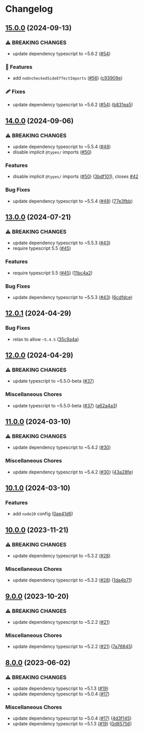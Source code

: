 # Changelog

## [15.0.0](https://github.com/voxpelli/tsconfig/compare/v14.0.0...v15.0.0) (2024-09-13)


### ⚠ BREAKING CHANGES

* update dependency typescript to ~5.6.2 ([#54](https://github.com/voxpelli/tsconfig/issues/54))

### 🌟 Features

* add `noUncheckedSideEffectImports` ([#56](https://github.com/voxpelli/tsconfig/issues/56)) ([c93909e](https://github.com/voxpelli/tsconfig/commit/c93909e6c7bd87255c14f7eb529e680f01b29ca6))


### 🩹 Fixes

* update dependency typescript to ~5.6.2 ([#54](https://github.com/voxpelli/tsconfig/issues/54)) ([b831ea5](https://github.com/voxpelli/tsconfig/commit/b831ea58488cda8dc960cb4d18a154455475a1c1))

## [14.0.0](https://github.com/voxpelli/tsconfig/compare/v13.0.0...v14.0.0) (2024-09-06)


### ⚠ BREAKING CHANGES

* update dependency typescript to ~5.5.4 ([#48](https://github.com/voxpelli/tsconfig/issues/48))
* disable implicit `@types/` imports ([#50](https://github.com/voxpelli/tsconfig/issues/50))

### Features

* disable implicit `@types/` imports ([#50](https://github.com/voxpelli/tsconfig/issues/50)) ([3bdf101](https://github.com/voxpelli/tsconfig/commit/3bdf1011a634aa97fea461f0354c2cf8c1abb48a)), closes [#42](https://github.com/voxpelli/tsconfig/issues/42)


### Bug Fixes

* update dependency typescript to ~5.5.4 ([#48](https://github.com/voxpelli/tsconfig/issues/48)) ([77e3fbb](https://github.com/voxpelli/tsconfig/commit/77e3fbbab52458e3bfb3b28ac22143b9e5b8706b))

## [13.0.0](https://github.com/voxpelli/tsconfig/compare/v12.0.1...v13.0.0) (2024-07-21)


### ⚠ BREAKING CHANGES

* update dependency typescript to ~5.5.3 ([#43](https://github.com/voxpelli/tsconfig/issues/43))
* require typescript 5.5 ([#45](https://github.com/voxpelli/tsconfig/issues/45))

### Features

* require typescript 5.5 ([#45](https://github.com/voxpelli/tsconfig/issues/45)) ([11bc4a2](https://github.com/voxpelli/tsconfig/commit/11bc4a2d973724a21f174b3556e7f95d8b47ae27))


### Bug Fixes

* update dependency typescript to ~5.5.3 ([#43](https://github.com/voxpelli/tsconfig/issues/43)) ([6cdfdce](https://github.com/voxpelli/tsconfig/commit/6cdfdcec952c6cc75a250e57573825a2daa10cc5))

## [12.0.1](https://github.com/voxpelli/tsconfig/compare/v12.0.0...v12.0.1) (2024-04-29)


### Bug Fixes

* relax to allow `~5.4.5` ([35c9a4a](https://github.com/voxpelli/tsconfig/commit/35c9a4a9bb1686c7f7d3958ea52152fd831b1166))

## [12.0.0](https://github.com/voxpelli/tsconfig/compare/v11.0.0...v12.0.0) (2024-04-29)


### ⚠ BREAKING CHANGES

* update typescript to ~5.5.0-beta ([#37](https://github.com/voxpelli/tsconfig/issues/37))

### Miscellaneous Chores

* update typescript to ~5.5.0-beta ([#37](https://github.com/voxpelli/tsconfig/issues/37)) ([a62a4a3](https://github.com/voxpelli/tsconfig/commit/a62a4a36da75cd3440363501ab6df74b9b4b4523))

## [11.0.0](https://github.com/voxpelli/tsconfig/compare/v10.1.0...v11.0.0) (2024-03-10)


### ⚠ BREAKING CHANGES

* update dependency typescript to ~5.4.2 ([#30](https://github.com/voxpelli/tsconfig/issues/30))

### Miscellaneous Chores

* update dependency typescript to ~5.4.2 ([#30](https://github.com/voxpelli/tsconfig/issues/30)) ([43a28fe](https://github.com/voxpelli/tsconfig/commit/43a28fe845d7b86ed3b9aa22564d45bc187c8ceb))

## [10.1.0](https://github.com/voxpelli/tsconfig/compare/v10.0.0...v10.1.0) (2024-03-10)


### Features

* add `node20` config ([0ae41d6](https://github.com/voxpelli/tsconfig/commit/0ae41d6dae3af8a7a008f6ae54ed7babdde36391))

## [10.0.0](https://github.com/voxpelli/tsconfig/compare/v9.0.0...v10.0.0) (2023-11-21)


### ⚠ BREAKING CHANGES

* update dependency typescript to ~5.3.2 ([#28](https://github.com/voxpelli/tsconfig/issues/28))

### Miscellaneous Chores

* update dependency typescript to ~5.3.2 ([#28](https://github.com/voxpelli/tsconfig/issues/28)) ([1da4b71](https://github.com/voxpelli/tsconfig/commit/1da4b71d87605dbf35ae6c14f2b1d602a5d4b0a3))

## [9.0.0](https://github.com/voxpelli/tsconfig/compare/v8.0.0...v9.0.0) (2023-10-20)


### ⚠ BREAKING CHANGES

* update dependency typescript to ~5.2.2 ([#21](https://github.com/voxpelli/tsconfig/issues/21))

### Miscellaneous Chores

* update dependency typescript to ~5.2.2 ([#21](https://github.com/voxpelli/tsconfig/issues/21)) ([7a76845](https://github.com/voxpelli/tsconfig/commit/7a768452c2a82dde0e5372e58329bf4c63d06c4a))

## [8.0.0](https://github.com/voxpelli/tsconfig/compare/v7.0.0...v8.0.0) (2023-06-02)


### ⚠ BREAKING CHANGES

* update dependency typescript to ~5.1.3 ([#19](https://github.com/voxpelli/tsconfig/issues/19))
* update dependency typescript to ~5.0.4 ([#17](https://github.com/voxpelli/tsconfig/issues/17))

### Miscellaneous Chores

* update dependency typescript to ~5.0.4 ([#17](https://github.com/voxpelli/tsconfig/issues/17)) ([4d3f145](https://github.com/voxpelli/tsconfig/commit/4d3f14503c0411e0e8ba360ed450b935baf83838))
* update dependency typescript to ~5.1.3 ([#19](https://github.com/voxpelli/tsconfig/issues/19)) ([0d85756](https://github.com/voxpelli/tsconfig/commit/0d857564875c2a7e27f5aa77ee2fe19b871296f9))
